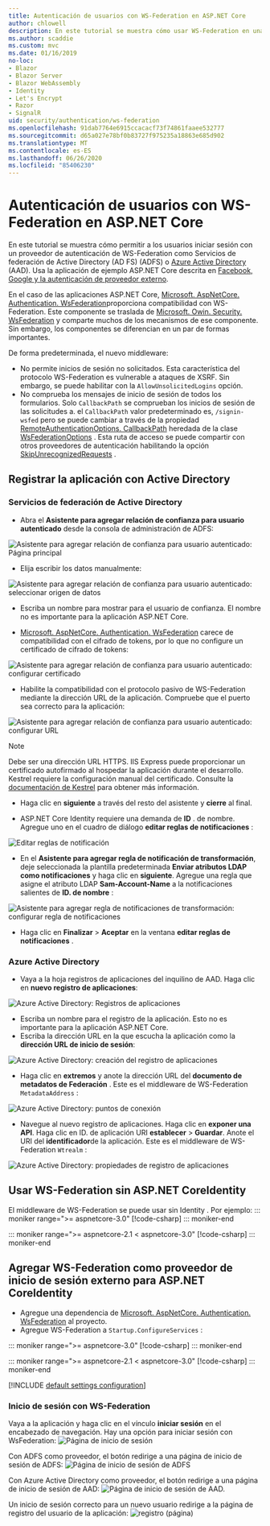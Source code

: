 ```yaml
---
title: Autenticación de usuarios con WS-Federation en ASP.NET Core
author: chlowell
description: En este tutorial se muestra cómo usar WS-Federation en una aplicación ASP.NET Core.
ms.author: scaddie
ms.custom: mvc
ms.date: 01/16/2019
no-loc:
- Blazor
- Blazor Server
- Blazor WebAssembly
- Identity
- Let's Encrypt
- Razor
- SignalR
uid: security/authentication/ws-federation
ms.openlocfilehash: 91dab7764e6915ccacacf73f74861faaee532777
ms.sourcegitcommit: d65a027e78bf0b83727f975235a18863e685d902
ms.translationtype: MT
ms.contentlocale: es-ES
ms.lasthandoff: 06/26/2020
ms.locfileid: "85406230"
---
```

# <a name="authenticate-users-with-ws-federation-in-aspnet-core"></a>Autenticación de usuarios con WS-Federation en ASP.NET Core

En este tutorial se muestra cómo permitir a los usuarios iniciar sesión con un proveedor de autenticación de WS-Federation como Servicios de federación de Active Directory (AD FS) (ADFS) o [Azure Active Directory](/azure/active-directory/) (AAD). Usa la aplicación de ejemplo ASP.NET Core descrita en [Facebook, Google y la autenticación de proveedor externo](xref:security/authentication/social/index).

En el caso de las aplicaciones ASP.NET Core, [Microsoft. AspNetCore. Authentication. WsFederation](https://www.nuget.org/packages/Microsoft.AspNetCore.Authentication.WsFederation)proporciona compatibilidad con WS-Federation. Este componente se traslada de [Microsoft. Owin. Security. WsFederation](https://www.nuget.org/packages/Microsoft.Owin.Security.WsFederation) y comparte muchos de los mecanismos de ese componente. Sin embargo, los componentes se diferencian en un par de formas importantes.

De forma predeterminada, el nuevo middleware:

* No permite inicios de sesión no solicitados. Esta característica del protocolo WS-Federation es vulnerable a ataques de XSRF. Sin embargo, se puede habilitar con la `AllowUnsolicitedLogins` opción.
* No comprueba los mensajes de inicio de sesión de todos los formularios. Solo `CallbackPath` se comprueban los inicios de sesión de las solicitudes a. el `CallbackPath` valor predeterminado es, `/signin-wsfed` pero se puede cambiar a través de la propiedad [RemoteAuthenticationOptions. CallbackPath](/dotnet/api/microsoft.aspnetcore.authentication.remoteauthenticationoptions.callbackpath) heredada de la clase [WsFederationOptions](/dotnet/api/microsoft.aspnetcore.authentication.wsfederation.wsfederationoptions) . Esta ruta de acceso se puede compartir con otros proveedores de autenticación habilitando la opción [SkipUnrecognizedRequests](/dotnet/api/microsoft.aspnetcore.authentication.wsfederation.wsfederationoptions.skipunrecognizedrequests) .

## <a name="register-the-app-with-active-directory"></a>Registrar la aplicación con Active Directory

### <a name="active-directory-federation-services"></a>Servicios de federación de Active Directory

* Abra el **Asistente para agregar relación de confianza para usuario autenticado** desde la consola de administración de ADFS:

![Asistente para agregar relación de confianza para usuario autenticado: Página principal](ws-federation/_static/AdfsAddTrust.png)

* Elija escribir los datos manualmente:

![Asistente para agregar relación de confianza para usuario autenticado: seleccionar origen de datos](ws-federation/_static/AdfsSelectDataSource.png)

* Escriba un nombre para mostrar para el usuario de confianza. El nombre no es importante para la aplicación ASP.NET Core.

* [Microsoft. AspNetCore. Authentication. WsFederation](https://www.nuget.org/packages/Microsoft.AspNetCore.Authentication.WsFederation) carece de compatibilidad con el cifrado de tokens, por lo que no configure un certificado de cifrado de tokens:

![Asistente para agregar relación de confianza para usuario autenticado: configurar certificado](ws-federation/_static/AdfsConfigureCert.png)

* Habilite la compatibilidad con el protocolo pasivo de WS-Federation mediante la dirección URL de la aplicación. Compruebe que el puerto sea correcto para la aplicación:

![Asistente para agregar relación de confianza para usuario autenticado: configurar URL](ws-federation/_static/AdfsConfigureUrl.png)

> [!NOTE]
> Debe ser una dirección URL HTTPS. IIS Express puede proporcionar un certificado autofirmado al hospedar la aplicación durante el desarrollo. Kestrel requiere la configuración manual del certificado. Consulte la [documentación de Kestrel](xref:fundamentals/servers/kestrel) para obtener más información.

* Haga clic en **siguiente** a través del resto del asistente y **cierre** al final.

* ASP.NET Core Identity requiere una demanda de **ID** . de nombre. Agregue uno en el cuadro de diálogo **editar reglas de notificaciones** :

![Editar reglas de notificación](ws-federation/_static/EditClaimRules.png)

* En el **Asistente para agregar regla de notificación de transformación**, deje seleccionada la plantilla predeterminada **Enviar atributos LDAP como notificaciones** y haga clic en **siguiente**. Agregue una regla que asigne el atributo LDAP **Sam-Account-Name** a la notificaciones salientes de **ID. de nombre** :

![Asistente para agregar regla de notificaciones de transformación: configurar regla de notificaciones](ws-federation/_static/AddTransformClaimRule.png)

* Haga clic en **Finalizar**  >  **Aceptar** en la ventana **editar reglas de notificaciones** .

### <a name="azure-active-directory"></a>Azure Active Directory

* Vaya a la hoja registros de aplicaciones del inquilino de AAD. Haga clic en **nuevo registro de aplicaciones**:

![Azure Active Directory: Registros de aplicaciones](ws-federation/_static/AadNewAppRegistration.png)

* Escriba un nombre para el registro de la aplicación. Esto no es importante para la aplicación ASP.NET Core.
* Escriba la dirección URL en la que escucha la aplicación como la **dirección URL de inicio de sesión**:

![Azure Active Directory: creación del registro de aplicaciones](ws-federation/_static/AadCreateAppRegistration.png)

* Haga clic en **extremos** y anote la dirección URL del **documento de metadatos de Federación** . Este es el middleware de WS-Federation `MetadataAddress` :

![Azure Active Directory: puntos de conexión](ws-federation/_static/AadFederationMetadataDocument.png)

* Navegue al nuevo registro de aplicaciones. Haga clic en **exponer una API**. Haga clic en ID. de aplicación URI **establecer**  >  **Guardar**. Anote el URI del **identificador**de la aplicación. Este es el middleware de WS-Federation `Wtrealm` :

![Azure Active Directory: propiedades de registro de aplicaciones](ws-federation/_static/AadAppIdUri.png)

## <a name="use-ws-federation-without-aspnet-core-identity"></a>Usar WS-Federation sin ASP.NET CoreIdentity

El middleware de WS-Federation se puede usar sin Identity . Por ejemplo:
::: moniker range=">= aspnetcore-3.0"
[!code-csharp[](ws-federation/samples/StartupNon31.cs?name=snippet)]
::: moniker-end

::: moniker range=">= aspnetcore-2.1 < aspnetcore-3.0"
[!code-csharp[](ws-federation/samples/StartupNon21.cs?name=snippet)]
::: moniker-end

## <a name="add-ws-federation-as-an-external-login-provider-for-aspnet-core-identity"></a>Agregar WS-Federation como proveedor de inicio de sesión externo para ASP.NET CoreIdentity

* Agregue una dependencia de [Microsoft. AspNetCore. Authentication. WsFederation](https://www.nuget.org/packages/Microsoft.AspNetCore.Authentication.WsFederation) al proyecto.
* Agregue WS-Federation a `Startup.ConfigureServices` :

::: moniker range=">= aspnetcore-3.0"
[!code-csharp[](ws-federation/samples/Startup31.cs?name=snippet)]
::: moniker-end

::: moniker range=">= aspnetcore-2.1 < aspnetcore-3.0"
[!code-csharp[](ws-federation/samples/Startup21.cs?name=snippet)]
::: moniker-end

[!INCLUDE [default settings configuration](social/includes/default-settings.md)]

### <a name="log-in-with-ws-federation"></a>Inicio de sesión con WS-Federation

Vaya a la aplicación y haga clic en el vínculo **iniciar sesión** en el encabezado de navegación. Hay una opción para iniciar sesión con WsFederation: ![ Página de inicio de sesión](ws-federation/_static/WsFederationButton.png)

Con ADFS como proveedor, el botón redirige a una página de inicio de sesión de ADFS: ![ Página de inicio de sesión de ADFS](ws-federation/_static/AdfsLoginPage.png)

Con Azure Active Directory como proveedor, el botón redirige a una página de inicio de sesión de AAD: ![ Página de inicio de sesión de AAD.](ws-federation/_static/AadSignIn.png)

Un inicio de sesión correcto para un nuevo usuario redirige a la página de registro del usuario de la aplicación: ![ registro (página)](ws-federation/_static/Register.png)
